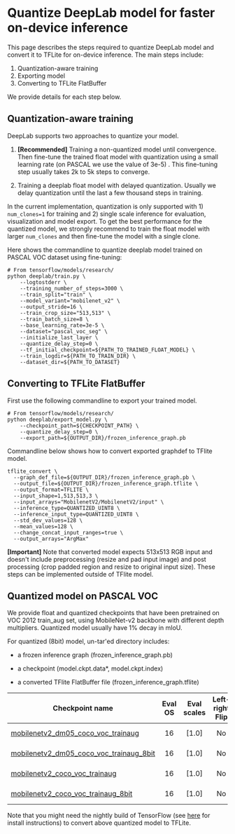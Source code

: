 # Quantize DeepLab model for faster on-device inference

This page describes the steps required to quantize DeepLab model and convert it
to TFLite for on-device inference. The main steps include:

1.  Quantization-aware training
1.  Exporting model
1.  Converting to TFLite FlatBuffer

We provide details for each step below.

## Quantization-aware training

DeepLab supports two approaches to quantize your model.

1.  **[Recommended]** Training a non-quantized model until convergence. Then
    fine-tune the trained float model with quantization using a small learning
    rate (on PASCAL we use the value of 3e-5) . This fine-tuning step usually
    takes 2k to 5k steps to converge.

1.  Training a deeplab float model with delayed quantization. Usually we delay
    quantization until the last a few thousand steps in training.

In the current implementation, quantization is only supported with 1)
`num_clones=1` for training and 2) single scale inference for evaluation,
visualization and model export. To get the best performance for the quantized
model, we strongly recommend to train the float model with larger `num_clones`
and then fine-tune the model with a single clone.

Here shows the commandline to quantize deeplab model trained on PASCAL VOC
dataset using fine-tuning:

```
# From tensorflow/models/research/
python deeplab/train.py \
    --logtostderr \
    --training_number_of_steps=3000 \
    --train_split="train" \
    --model_variant="mobilenet_v2" \
    --output_stride=16 \
    --train_crop_size="513,513" \
    --train_batch_size=8 \
    --base_learning_rate=3e-5 \
    --dataset="pascal_voc_seg" \
    --initialize_last_layer \
    --quantize_delay_step=0 \
    --tf_initial_checkpoint=${PATH_TO_TRAINED_FLOAT_MODEL} \
    --train_logdir=${PATH_TO_TRAIN_DIR} \
    --dataset_dir=${PATH_TO_DATASET}
```

## Converting to TFLite FlatBuffer

First use the following commandline to export your trained model.

```
# From tensorflow/models/research/
python deeplab/export_model.py \
    --checkpoint_path=${CHECKPOINT_PATH} \
    --quantize_delay_step=0 \
    --export_path=${OUTPUT_DIR}/frozen_inference_graph.pb

```

Commandline below shows how to convert exported graphdef to TFlite model.

```
tflite_convert \
  --graph_def_file=${OUTPUT_DIR}/frozen_inference_graph.pb \
  --output_file=${OUTPUT_DIR}/frozen_inference_graph.tflite \
  --output_format=TFLITE \
  --input_shape=1,513,513,3 \
  --input_arrays="MobilenetV2/MobilenetV2/input" \
  --inference_type=QUANTIZED_UINT8 \
  --inference_input_type=QUANTIZED_UINT8 \
  --std_dev_values=128 \
  --mean_values=128 \
  --change_concat_input_ranges=true \
  --output_arrays="ArgMax"
```

**[Important]** Note that converted model expects 513x513 RGB input and doesn't
include preprocessing (resize and pad input image) and post processing (crop
padded region and resize to original input size). These steps can be implemented
outside of TFlite model.

## Quantized model on PASCAL VOC

We provide float and quantized checkpoints that have been pretrained on VOC 2012
train_aug set, using MobileNet-v2 backbone with different depth multipliers.
Quantized model usually have 1% decay in mIoU.

For quantized (8bit) model, un-tar'ed directory includes:

*   a frozen inference graph (frozen_inference_graph.pb)

*   a checkpoint (model.ckpt.data*, model.ckpt.index)

*   a converted TFlite FlatBuffer file (frozen_inference_graph.tflite)

Checkpoint name                                                                                                                              | Eval OS | Eval scales | Left-right Flip | Multiply-Adds | Quantize | PASCAL mIOU  | File Size
-------------------------------------------------------------------------------------------------------------------------------------------- | :-----: | :---------: | :-------------: | :-----------: | :------: | :----------: | :-------:
[mobilenetv2_dm05_coco_voc_trainaug](http://download.tensorflow.org/models/deeplabv3_mnv2_dm05_pascal_trainaug_2018_10_01.tar.gz)            | 16      | [1.0]       | No              | 0.88B         | No       | 70.19% (val) | 7.6MB
[mobilenetv2_dm05_coco_voc_trainaug_8bit](http://download.tensorflow.org/models/deeplabv3_mnv2_dm05_pascal_train_aug_8bit_2019_04_26.tar.gz) | 16      | [1.0]       | No              | 0.88B         | Yes      | 69.65% (val) | 8.2MB
[mobilenetv2_coco_voc_trainaug](http://download.tensorflow.org/models/deeplabv3_mnv2_pascal_train_aug_2018_01_29.tar.gz)                     | 16      | [1.0]       | No              | 2.75B         | No       | 75.32% (val) | 23MB
[mobilenetv2_coco_voc_trainaug_8bit](http://download.tensorflow.org/models/deeplabv3_mnv2_pascal_train_aug_8bit_2019_04_26.tar.gz)           | 16      | [1.0]       | No              | 2.75B         | Yes      | 74.26% (val) | 24MB

Note that you might need the nightly build of TensorFlow (see
[here](https://www.tensorflow.org/install) for install instructions) to convert
above quantized model to TFLite.

